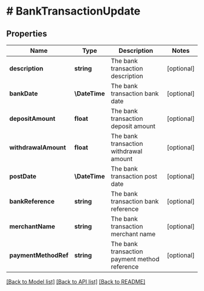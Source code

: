 # # BankTransactionUpdate

## Properties

Name | Type | Description | Notes
------------ | ------------- | ------------- | -------------
**description** | **string** | The bank transaction description | [optional]
**bankDate** | **\DateTime** | The bank transaction bank date | [optional]
**depositAmount** | **float** | The bank transaction deposit amount | [optional]
**withdrawalAmount** | **float** | The bank transaction withdrawal amount | [optional]
**postDate** | **\DateTime** | The bank transaction post date | [optional]
**bankReference** | **string** | The bank transaction bank reference | [optional]
**merchantName** | **string** | The bank transaction merchant name | [optional]
**paymentMethodRef** | **string** | The bank transaction payment method reference | [optional]

[[Back to Model list]](../../README.md#models) [[Back to API list]](../../README.md#endpoints) [[Back to README]](../../README.md)
